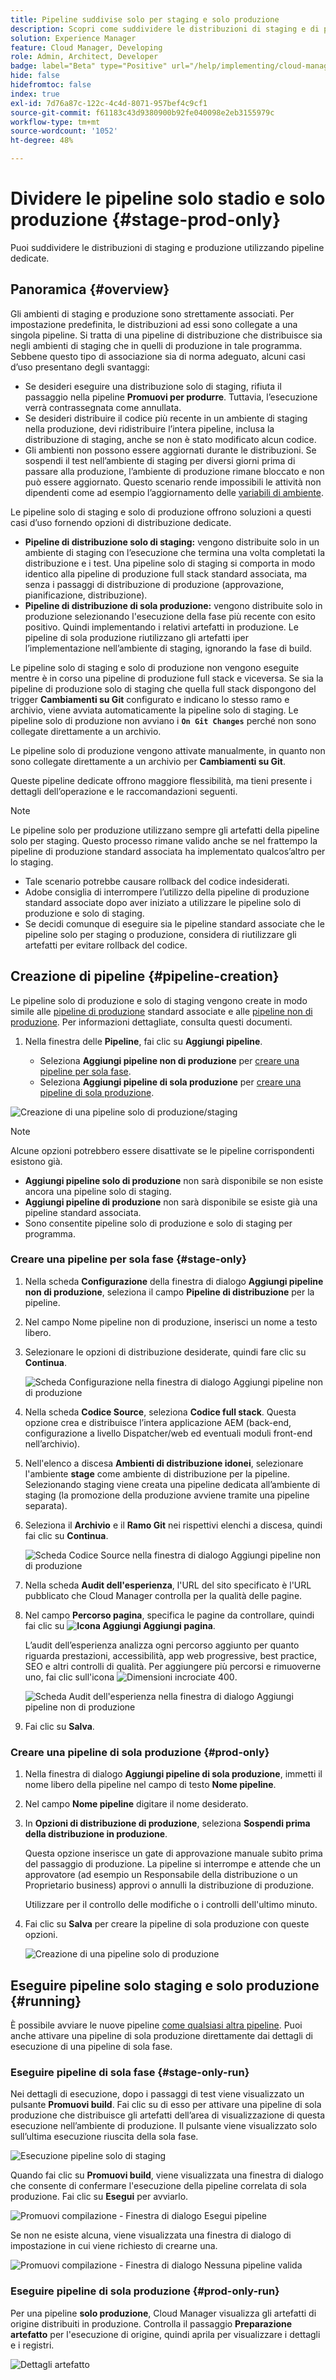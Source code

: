 ```yaml
---
title: Pipeline suddivise solo per staging e solo produzione
description: Scopri come suddividere le distribuzioni di staging e di produzione utilizzando pipeline dedicate.
solution: Experience Manager
feature: Cloud Manager, Developing
role: Admin, Architect, Developer
badge: label="Beta" type="Positive" url="/help/implementing/cloud-manager/release-notes/current.md#staging-production-only-pipelines"
hide: false
hidefromtoc: false
index: true
exl-id: 7d76a87c-122c-4c4d-8071-957bef4c9cf1
source-git-commit: f61183c43d9380900b92fe040098e2eb3155979c
workflow-type: tm+mt
source-wordcount: '1052'
ht-degree: 48%

---
```


# Dividere le pipeline solo stadio e solo produzione {#stage-prod-only}

Puoi suddividere le distribuzioni di staging e produzione utilizzando pipeline dedicate.

## Panoramica {#overview}

Gli ambienti di staging e produzione sono strettamente associati. Per impostazione predefinita, le distribuzioni ad essi sono collegate a una singola pipeline. Si tratta di una pipeline di distribuzione che distribuisce sia negli ambienti di staging che in quelli di produzione in tale programma. Sebbene questo tipo di associazione sia di norma adeguato, alcuni casi d’uso presentano degli svantaggi:

* Se desideri eseguire una distribuzione solo di staging, rifiuta il passaggio nella pipeline **Promuovi per produrre**. Tuttavia, l’esecuzione verrà contrassegnata come annullata.
* Se desideri distribuire il codice più recente in un ambiente di staging nella produzione, devi ridistribuire l’intera pipeline, inclusa la distribuzione di staging, anche se non è stato modificato alcun codice.
* Gli ambienti non possono essere aggiornati durante le distribuzioni. Se sospendi il test nell’ambiente di staging per diversi giorni prima di passare alla produzione, l’ambiente di produzione rimane bloccato e non può essere aggiornato. Questo scenario rende impossibili le attività non dipendenti come ad esempio l’aggiornamento delle [variabili di ambiente](/help/implementing/cloud-manager/environment-variables.md).

Le pipeline solo di staging e solo di produzione offrono soluzioni a questi casi d’uso fornendo opzioni di distribuzione dedicate.

* **Pipeline di distribuzione solo di staging:** vengono distribuite solo in un ambiente di staging con l’esecuzione che termina una volta completati la distribuzione e i test. Una pipeline solo di staging si comporta in modo identico alla pipeline di produzione full stack standard associata, ma senza i passaggi di distribuzione di produzione (approvazione, pianificazione, distribuzione).
* **Pipeline di distribuzione di sola produzione:** vengono distribuite solo in produzione selezionando l&#39;esecuzione della fase più recente con esito positivo. Quindi implementando i relativi artefatti in produzione. Le pipeline di sola produzione riutilizzano gli artefatti iper l’implementazione nell’ambiente di staging, ignorando la fase di build.

Le pipeline solo di staging e solo di produzione non vengono eseguite mentre è in corso una pipeline di produzione full stack e viceversa. Se sia la pipeline di produzione solo di staging che quella full stack dispongono del trigger **Cambiamenti su Git** configurato e indicano lo stesso ramo e archivio, viene avviata automaticamente la pipeline solo di staging. Le pipeline solo di produzione non avviano i **`On Git Changes`** perché non sono collegate direttamente a un archivio.

Le pipeline solo di produzione vengono attivate manualmente, in quanto non sono collegate direttamente a un archivio per **Cambiamenti su Git**.

Queste pipeline dedicate offrono maggiore flessibilità, ma tieni presente i dettagli dell’operazione e le raccomandazioni seguenti.

>[!NOTE]
>
>Le pipeline solo per produzione utilizzano sempre gli artefatti della pipeline solo per staging. Questo processo rimane valido anche se nel frattempo la pipeline di produzione standard associata ha implementato qualcos’altro per lo staging.
>
>* Tale scenario potrebbe causare rollback del codice indesiderati.
>* Adobe consiglia di interrompere l’utilizzo della pipeline di produzione standard associate dopo aver iniziato a utilizzare le pipeline solo di produzione e solo di staging.
>* Se decidi comunque di eseguire sia le pipeline standard associate che le pipeline solo per staging o produzione, considera di riutilizzare gli artefatti per evitare rollback del codice.

## Creazione di pipeline {#pipeline-creation}

Le pipeline solo di produzione e solo di staging vengono create in modo simile alle [pipeline di produzione](/help/implementing/cloud-manager/configuring-pipelines/configuring-production-pipelines.md) standard associate e alle [pipeline non di produzione](/help/implementing/cloud-manager/configuring-pipelines/configuring-non-production-pipelines.md). Per informazioni dettagliate, consulta questi documenti.

1. Nella finestra delle **Pipeline**, fai clic su **Aggiungi pipeline**.

   * Seleziona **Aggiungi pipeline non di produzione** per [creare una pipeline per sola fase](#stage-only).
   * Seleziona **Aggiungi pipeline di sola produzione** per [creare una pipeline di sola produzione](#prod-only).

![Creazione di una pipeline solo di produzione/staging](/help/implementing/cloud-manager/configuring-pipelines/assets/prod-stage-pipeline.png)

>[!NOTE]
>
>Alcune opzioni potrebbero essere disattivate se le pipeline corrispondenti esistono già.
>
>* **Aggiungi pipeline solo di produzione** non sarà disponibile se non esiste ancora una pipeline solo di staging.
>* **Aggiungi pipeline di produzione** non sarà disponibile se esiste già una pipeline standard associata.
>* Sono consentite pipeline solo di produzione e solo di staging per programma.

### Creare una pipeline per sola fase {#stage-only}

1. Nella scheda **Configurazione** della finestra di dialogo **Aggiungi pipeline non di produzione**, seleziona il campo **Pipeline di distribuzione** per la pipeline.
1. Nel campo Nome pipeline non di produzione, inserisci un nome a testo libero.
1. Selezionare le opzioni di distribuzione desiderate, quindi fare clic su **Continua**.

   ![Scheda Configurazione nella finestra di dialogo Aggiungi pipeline non di produzione](/help/implementing/cloud-manager/configuring-pipelines/assets/add-non-prod-pipeline-1.png)

1. Nella scheda **Codice Source**, seleziona **Codice full stack**. Questa opzione crea e distribuisce l’intera applicazione AEM (back-end, configurazione a livello Dispatcher/web ed eventuali moduli front-end nell’archivio).

1. Nell&#39;elenco a discesa **Ambienti di distribuzione idonei**, selezionare l&#39;ambiente **stage** come ambiente di distribuzione per la pipeline. Selezionando staging viene creata una pipeline dedicata all’ambiente di staging (la promozione della produzione avviene tramite una pipeline separata).

1. Seleziona il **Archivio** e il **Ramo Git** nei rispettivi elenchi a discesa, quindi fai clic su **Continua**.

   ![Scheda Codice Source nella finestra di dialogo Aggiungi pipeline non di produzione](/help/implementing/cloud-manager/configuring-pipelines/assets/add-non-prod-pipeline-2.png)

1. Nella scheda **Audit dell&#39;esperienza**, l&#39;URL del sito specificato è l&#39;URL pubblicato che Cloud Manager controlla per la qualità delle pagine.

1. Nel campo **Percorso pagina**, specifica le pagine da controllare, quindi fai clic su **![Icona Aggiungi](https://spectrum.adobe.com/static/icons/workflow_18/Smock_Add_18_N.svg) Aggiungi pagina**.

   L’audit dell’esperienza analizza ogni percorso aggiunto per quanto riguarda prestazioni, accessibilità, app web progressive, best practice, SEO e altri controlli di qualità. Per aggiungere più percorsi e rimuoverne uno, fai clic sull&#39;icona ![Dimensioni incrociate 400](https://spectrum.adobe.com/static/icons/ui_18/CrossSize400.svg).

   ![Scheda Audit dell&#39;esperienza nella finestra di dialogo Aggiungi pipeline non di produzione](/help/implementing/cloud-manager/configuring-pipelines/assets/add-non-prod-pipeline-3.png)

1. Fai clic su **Salva**.


### Creare una pipeline di sola produzione {#prod-only}

1. Nella finestra di dialogo **Aggiungi pipeline di sola produzione**, immetti il nome libero della pipeline nel campo di testo **Nome pipeline**.
1. Nel campo **Nome pipeline** digitare il nome desiderato.
1. In **Opzioni di distribuzione di produzione**, seleziona **Sospendi prima della distribuzione in produzione**.

   Questa opzione inserisce un gate di approvazione manuale subito prima del passaggio di produzione. La pipeline si interrompe e attende che un approvatore (ad esempio un Responsabile della distribuzione o un Proprietario business) approvi o annulli la distribuzione di produzione.

   Utilizzare per il controllo delle modifiche o i controlli dell&#39;ultimo minuto.

1. Fai clic su **Salva** per creare la pipeline di sola produzione con queste opzioni.

   ![Creazione di una pipeline solo di produzione](/help/implementing/cloud-manager/configuring-pipelines/assets/add-production-only-pipeline.png)

## Eseguire pipeline solo staging e solo produzione {#running}

È possibile avviare le nuove pipeline [come qualsiasi altra pipeline](/help/implementing/cloud-manager/configuring-pipelines/managing-pipelines.md#running-pipelines). Puoi anche attivare una pipeline di sola produzione direttamente dai dettagli di esecuzione di una pipeline di sola fase.

<!-- * Stage-only and prod-only pipelines offer a new [emergency mode](#emergency-mode) to skip testing.
Prod-only pipeline run can be triggered directly from the execution details of a [stage-only pipeline](#stage-only-run).


### Emergency Mode {#emergency-mode}

When starting production-only and staging-online pipelines, you are prompted to confirm the start and how it starts.

* **Normal Mode** is a standard run and includes stage testing steps.
* **Emergency Mode** skips stage testing steps.

![Emergency Mode](/help/assets/configure-pipelines/emergency-mode.png) -->

### Eseguire pipeline di sola fase {#stage-only-run}

Nei dettagli di esecuzione, dopo i passaggi di test viene visualizzato un pulsante **Promuovi build**. Fai clic su di esso per attivare una pipeline di sola produzione che distribuisce gli artefatti dell’area di visualizzazione di questa esecuzione nell’ambiente di produzione. Il pulsante viene visualizzato solo sull’ultima esecuzione riuscita della sola fase.

![Esecuzione pipeline solo di staging](/help/implementing/cloud-manager/configuring-pipelines/assets/stage-only-pipelines-run.png)

Quando fai clic su **Promuovi build**, viene visualizzata una finestra di dialogo che consente di confermare l&#39;esecuzione della pipeline correlata di sola produzione. Fai clic su **Esegui** per avviarlo.

![Promuovi compilazione - Finestra di dialogo Esegui pipeline](/help/implementing/cloud-manager/configuring-pipelines/assets/promote-build-run.png)

Se non ne esiste alcuna, viene visualizzata una finestra di dialogo di impostazione in cui viene richiesto di crearne una.

![Promuovi compilazione - Finestra di dialogo Nessuna pipeline valida](/help/implementing/cloud-manager/configuring-pipelines/assets/promote-build-no-valid-pipeline.png)


### Eseguire pipeline di sola produzione {#prod-only-run}

Per una pipeline **solo produzione**, Cloud Manager visualizza gli artefatti di origine distribuiti in produzione. Controlla il passaggio **Preparazione artefatto** per l&#39;esecuzione di origine, quindi aprila per visualizzare i dettagli e i registri.


![Dettagli artefatto](/help/implementing/cloud-manager/configuring-pipelines/assets/prod-only-pipelines-run.png)
